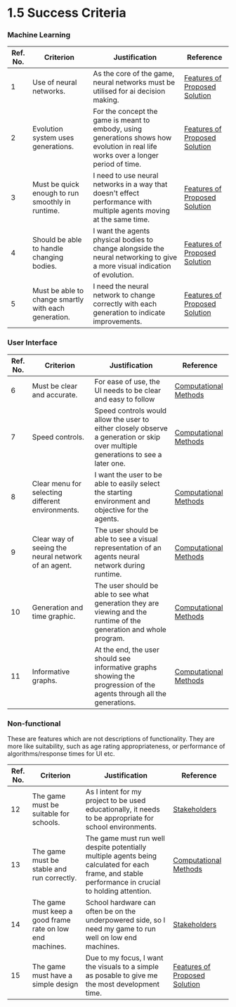 # 1.5 Success Criteria

### Machine Learning

| Ref. No. | Criterion                                            | Justification                                                                                                                       | Reference                                                                  |
| -------- | ---------------------------------------------------- | ----------------------------------------------------------------------------------------------------------------------------------- | -------------------------------------------------------------------------- |
| 1        | Use of neural networks.                              | As the core of the game, neural networks must be utilised for ai decision making.                                                   | [Features of Proposed Solution](1.4a-features-of-the-proposed-solution.md) |
| 2        | Evolution system uses generations.                   | For the concept the game is meant to embody, using generations shows how evolution in real life works over a longer period of time. | [Features of Proposed Solution](1.4a-features-of-the-proposed-solution.md) |
| 3        | Must be quick enough to run smoothly in runtime.     | I need to use neural networks in a way that doesn't effect performance with multiple agents moving at the same time.                | [Features of Proposed Solution](1.4a-features-of-the-proposed-solution.md) |
| 4        | Should be able to handle changing bodies.            | I want the agents physical bodies to change alongside the neural networking to give a more visual indication of evolution.          | [Features of Proposed Solution](1.4a-features-of-the-proposed-solution.md) |
| 5        | Must be able to change smartly with each generation. | I need the neural network to change correctly with each generation to indicate improvements.                                        | [Features of Proposed Solution](1.4a-features-of-the-proposed-solution.md) |

### User Interface

| Ref. No. | Criterion                                           | Justification                                                                                                                    | Reference                                              |
| -------- | --------------------------------------------------- | -------------------------------------------------------------------------------------------------------------------------------- | ------------------------------------------------------ |
| 6        | Must be clear and accurate.                         | For ease of use, the UI needs to be clear and easy to follow                                                                     | [Computational Methods](1.4b-computational-methods.md) |
| 7        | Speed controls.                                     | Speed controls would allow the user to either closely observe a generation or skip over multiple generations to see a later one. | [Computational Methods](1.4b-computational-methods.md) |
| 8        | Clear menu for selecting different environments.    | I want the user to be able to easily select the starting environment and objective for the agents.                               | [Computational Methods](1.4b-computational-methods.md) |
| 9        | Clear way of seeing the neural network of an agent. | The user should be able to see a visual representation of an agents neural network during runtime.                               | [Computational Methods](1.4b-computational-methods.md) |
| 10       | Generation and time graphic.                        | The user should be able to see what generation they are viewing and the runtime of the generation and whole program.             | [Computational Methods](1.4b-computational-methods.md) |
| 11       | Informative graphs.                                 | At the end, the user should see informative graphs showing the progression of the agents through all the generations.            | [Computational Methods](1.4b-computational-methods.md) |

### Non-functional

These are features which are not descriptions of functionality. They are more like suitability, such as age rating appropriateness, or performance of algorithms/response times for UI etc.

| Ref. No. | Criterion                                                 | Justification                                                                                                                                       | Reference                                                                  |
| -------- | --------------------------------------------------------- | --------------------------------------------------------------------------------------------------------------------------------------------------- | -------------------------------------------------------------------------- |
| 12       | The game must be suitable for schools.                    | As I intent for my project to be used educationally, it needs to be appropriate for school environments.                                            | [Stakeholders](1.2-stakeholders.md)                                        |
| 13       | The game must be stable and run correctly.                | The game must run well despite potentially multiple agents being calculated for each frame, and stable performance in crucial to holding attention. | [Computational Methods](1.4b-computational-methods.md)                     |
| 14       | The game must keep a good frame rate on low end machines. | School hardware can often be on the underpowered side, so I need my game to run well on low end machines.                                           | [Stakeholders](1.2-stakeholders.md)                                        |
| 15       | The game must have a simple design                        | Due to my focus, I want the visuals to a simple as posable to give me the most development time.                                                    | [Features of Proposed Solution](1.4a-features-of-the-proposed-solution.md) |

